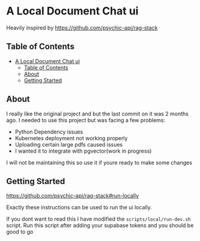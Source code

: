 # A Local Document Chat ui

Heavily inspired by https://github.com/psychic-api/rag-stack

## Table of Contents

- [A Local Document Chat ui](#a-local-document-chat-ui)
  - [Table of Contents](#table-of-contents)
  - [About ](#about-)
  - [Getting Started ](#getting-started-)

## About <a name = "about"></a>

I really like the original project and but the last commit on it was 2 months ago. I needed to use this project but was facing a few problems:

- Python Dependency issues
- Kubernetes deployment not working properly
- Uploading certain large pdfs caused issues
- I wanted it to integrate with pgvector(work in progress)

I will not be maintaining this so use it if youre ready to make some changes

## Getting Started <a name = "getting_started"></a>

https://github.com/psychic-api/rag-stack#run-locally

Exactly these instructions can be used to run the ui locally.

If you dont want to read this I have modified the `scripts/local/run-dev.sh` script. Run this script after adding your supabase tokens and you should be good to go

